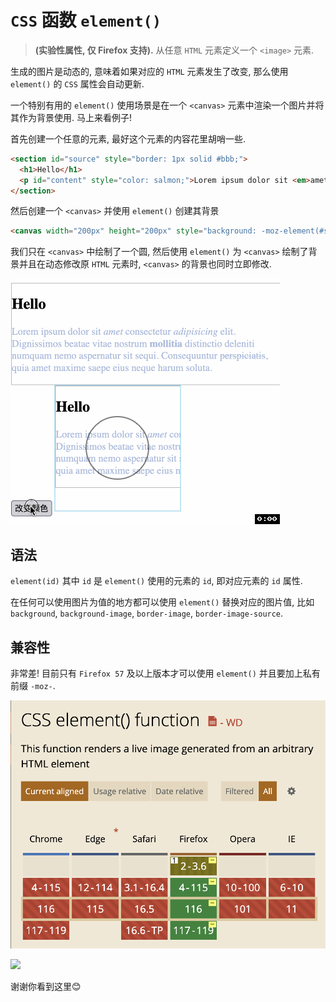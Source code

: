 # `CSS` 函数 `element()`
> **(实验性属性, 仅 Firefox 支持).** 从任意 `HTML` 元素定义一个 `<image>` 元素. 

生成的图片是动态的, 意味着如果对应的 `HTML` 元素发生了改变, 那么使用 `element()` 的 `CSS` 属性会自动更新.

一个特别有用的 `element()` 使用场景是在一个 `<canvas>` 元素中渲染一个图片并将其作为背景使用. 马上来看例子!

首先创建一个任意的元素, 最好这个元素的内容花里胡哨一些.
```html
<section id="source" style="border: 1px solid #bbb;">
  <h1>Hello</h1>
  <p id="content" style="color: salmon;">Lorem ipsum dolor sit <em>amet</em> consectetur <cite>adipisicing</cite> elit. Dignissimos beatae vitae nostrum <strong>mollitia</strong> distinctio deleniti numquam nemo aspernatur sit sequi. Consequuntur <del>perspiciatis</del>, quia amet maxime saepe eius neque harum soluta.</p>
</section>
```
然后创建一个 `<canvas>` 并使用 `element()` 创建其背景
```html
<canvas width="200px" height="200px" style="background: -moz-element(#source) no-repeat; border: 1px solid skyblue;"></canvas>
```
我们只在 `<canvas>` 中绘制了一个圆, 然后使用 `element()` 为 `<canvas>` 绘制了背景并且在动态修改原 `HTML` 元素时, `<canvas>` 的背景也同时立即修改.

![](../image/css-element.gif)

## 语法
`element(id)` 其中 `id` 是 `element()` 使用的元素的 `id`, 即对应元素的 `id` 属性.

在任何可以使用图片为值的地方都可以使用 `element()` 替换对应的图片值, 比如 `background`, `background-image`, `border-image`, `border-image-source`.

## 兼容性
非常差! 目前只有 `Firefox 57` 及以上版本才可以使用 `element()` 并且要加上私有前缀 `-moz-`.

![](../image/Snipaste_2023-08-20_16-58-03.png)

![](../image/)

谢谢你看到这里😊